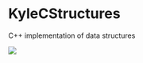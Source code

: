 # KyleCStructures
C++ implementation of data structures

![](https://github.com/KyleS22/KyleCStructures/workflows/CI/badge.svg)
